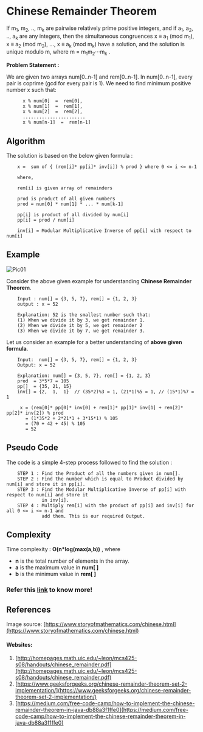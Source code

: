 # Chinese Remainder Theorem

If m<sub>1</sub>, m<sub>2</sub>, .., m<sub>k</sub> are pairwise relatively prime positive integers, and if a<sub>1</sub>, a<sub>2</sub>, .., a<sub>k</sub> are any integers, then the simultaneous congruences x ≡ a<sub>1</sub> (mod m<sub>1</sub>), x ≡ a<sub>2</sub> (mod m<sub>2</sub>), ..., x ≡ a<sub>k</sub> (mod m<sub>k</sub>) have a solution, and the solution is unique modulo m, where m = m<sub>1</sub>m<sub>2</sub>⋅⋅⋅m<sub>k</sub> .

**Problem Statement :** 

We are given two arrays num[0..n-1] and rem[0..n-1]. In num[0..n-1], every pair is coprime (gcd for every pair is 1). We need to find minimum positive number x such that:

          x % num[0]  =  rem[0],
          x % num[1]  =  rem[1],
          x % num[2]  =  rem[2],
          .......................
          x % num[n-1]  =  rem[n-1]
          
## Algorithm

The solution is based on the below given formula :

        x =  sum of { (rem[i]* pp[i]* inv[i]) % prod } where 0 <= i <= n-1

        where,
        
        rem[i] is given array of remainders

        prod is product of all given numbers
        prod = num[0] * num[1] * ... * num[k-1]

        pp[i] is product of all divided by num[i]
        pp[i] = prod / num[i]

        inv[i] = Modular Multiplicative Inverse of pp[i] with respect to num[i] 


## Example

![Pic01](https://i.pinimg.com/474x/f4/62/23/f46223a470eb8f967b3be60f8a255c6e--chinese-remainder-theorem-the-chinese.jpg)

Consider the above given example for understanding **Chinese Remainder Theorem**.

        Input : num[] = {3, 5, 7}, rem[] = {1, 2, 3}
        output : x = 52

        Explanation: 52 is the smallest number such that:
        (1) When we divide it by 3, we get remainder 1.
        (2) When we divide it by 5, we get remainder 2
        (3) When we divide it by 7, we get remainder 3.


Let us consider an example for a better understanding of **above given formula**.

        Input:  num[] = {3, 5, 7}, rem[] = {1, 2, 3}
        Output: x = 52

        Explanation: num[] = {3, 5, 7}, rem[] = {1, 2, 3}
        prod  = 3*5*7 = 105
        pp[]  = {35, 21, 15}
        inv[] = {2,  1,  1}  // (35*2)%3 = 1, (21*1)%5 = 1, // (15*1)%7 = 1

         x = (rem[0]* pp[0]* inv[0] + rem[1]* pp[1]* inv[1] + rem[2]* pp[2]* inv[2]) % prod
           = (1*35*2 + 2*21*1 + 3*15*1) % 105
           = (70 + 42 + 45) % 105
           = 52

## Pseudo Code           

The code is a simple 4-step process followed to find the solution :

        STEP 1 : Find the Product of all the numbers given in num[].
        STEP 2 : Find the number which is equal to Product divided by num[i] and store it in pp[i].
        STEP 3 : Find the Modular Multiplicative Inverse of pp[i] with respect to num[i] and store it
                 in inv[i].
        STEP 4 : Multiply rem[i] with the product of pp[i] and inv[i] for all 0 <= i <= n-1 and
                 add them. This is our required Output.


## Complexity

 Time complexity : __O(n*log(max(a,b))__ , where

* __n__ is the total number of elements in the array. 
* __a__ is the maximum value in __num[ ]__ 
* __b__ is the minimum value in __rem[ ]__

### Refer this [link](https://www.youtube.com/watch?v=ru7mWZJlRQg) to know more!

## References

Image source: [https://www.storyofmathematics.com/chinese.html](https://www.storyofmathematics.com/chinese.html)    

#### Websites: 
1. [http://homepages.math.uic.edu/~leon/mcs425-s08/handouts/chinese_remainder.pdf](http://homepages.math.uic.edu/~leon/mcs425-s08/handouts/chinese_remainder.pdf)   
2. [https://www.geeksforgeeks.org/chinese-remainder-theorem-set-2-implementation/](https://www.geeksforgeeks.org/chinese-remainder-theorem-set-2-implementation/)
3. [https://medium.com/free-code-camp/how-to-implement-the-chinese-remainder-theorem-in-java-db88a3f1ffe0](https://medium.com/free-code-camp/how-to-implement-the-chinese-remainder-theorem-in-java-db88a3f1ffe0)

